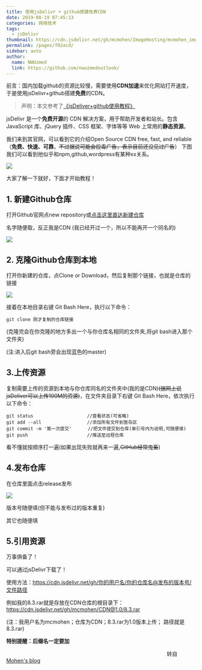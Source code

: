 ```yaml
---
title: 使用jsDelivr + github搭建免费CDN
date: 2019-08-19 07:45:13
categories: 网络技术
tags: 
  - jsDelivr
thumbnail: https://cdn.jsdelivr.net/gh/mcmohen/ImageHosting/mcmohen_imgmcmohen_imgteacher.jpg
permalink: /pages/f02acd/
sidebar: auto
author: 
  name: NWUzmed
  link: https://github.com/nwuzmedoutlook/
---
```


前言：国内加载github的资源比较慢，需要使用**CDN加速**来优化网站打开速度，于是使用jsDelivr+github搭建**免费**的CDN。

<!-- more -->

> 声明：本文参考了[《jsDeliver+github使用教程》](https://www.cnblogs.com/zhsh666/p/11432956.html)

jsDelivr 是一个**免费开源**的 CDN 解决方案，用于帮助开发者和站长。包含 JavaScript 库、jQuery 插件、CSS 框架、字体等等 Web 上常用的**静态资源**。

我们来到其官网，可以看到它的介绍Open Source CDN free, fast, and reliable（**免费、快速、可靠**，~~不过据说可能会投毒广告，表示目前还没见过广告~~）
下图我们可以看到他似乎和npm,github,wordpress有某种xx关系。



![](https://cdn.jsdelivr.net/gh/mcmohen/ImageHosting/mcmohen_img/jsdelivr.PNG)



大家了解一下就好，下面才开始教程！

## 1. 新建Github仓库

打开Github官网点new repository或[点击这里直达新建仓库](https://github.com/new)

名字随便取，反正我是CDN (我已经开过一个，所以不能再开一个同名的)



![](https://cdn.jsdelivr.net/gh/mcmohen/ImageHosting/mcmohen_img/github.PNG)



## 2. 克隆Github仓库到本地 

打开你新建的仓库，点Clone or Download，然后复制那个链接，也就是仓库的链接



![](https://cdn.jsdelivr.net/gh/mcmohen/ImageHosting/mcmohen_img/clone.PNG)



 接着在本地目录右键 Git Bash Here，执行以下命令：

```
git clone 刚才复制的仓库链接
```

(克隆完会在你克隆的地方多出一个与你仓库名相同的文件夹,将git bash进入那个文件夹)

(注:进入后git bash旁会出现蓝色的master)

## 3.上传资源

复制需要上传的资源到本地与你仓库同名的文件夹中(我的是CDN)~~(据网上说jsDeliver可以上传100M的资源)~~，在文件夹目录下右键 Git Bash Here，依次执行以下命令：

```
git status                    //查看状态(可省略)
git add --all                 //添加所有文件到暂存区
git commit -m '第一次提交'      //把文件提交到仓库(单引号内为说明,可随便填)
git push                      //推送至远程仓库

```

看不懂就按顺序打一遍(如果出现失败就再来一遍,~~GitHub经常鬼畜~~)



## 4.发布仓库

在仓库里面点击release发布



![](https://i.loli.net/2019/08/19/dku27zoR49ljm1Q.png)

版本号随便填(但不能与发布过的版本重复)

其它也随便填

## 5.引用资源

万事俱备了！

可以通过jsDelivr下载了！

使用方法：https://cdn.jsdelivr.net/gh/你的用户名/你的仓库名@发布的版本号/文件路径

例如我的8.3.rar就是存放在CDN仓库的根目录下：https://cdn.jsdelivr.net/gh/mcmohen/CDN@1.0/8.3.rar

(注：我用户名为mcmohen；仓库为CDN；8.3.rar为1.0版本上传；  路径就是8.3.rar)

**特别提醒：后缀名一定要加**

&emsp;&emsp;&emsp;&emsp;&ensp;&emsp;&emsp;&emsp;&emsp;&emsp;&emsp;&emsp;&emsp;&emsp;&emsp;&emsp;&emsp;&emsp;&emsp;&emsp;&emsp;&emsp;&emsp;&emsp;&emsp;&emsp;&emsp;&emsp;&emsp;&emsp;&emsp;转自[Mohen's blog](https://mcmohen.com/)